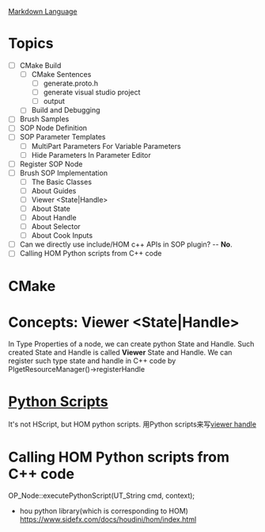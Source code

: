 [Markdown Language](https://www.markdownguide.org/extended-syntax/#:~:text=In%20Markdown%20applications%20that%20support,brackets%20(%20%5Bx%5D%20).)
# Topics
- [ ] CMake Build
  - [ ] CMake Sentences
    - [ ] generate.proto.h
    - [ ] generate visual studio project
    - [ ] output
  - [ ] Build and Debugging
- [ ] Brush Samples
- [ ] SOP Node Definition
- [ ] SOP Parameter Templates
  - [ ] MultiPart Parameters For Variable Parameters
  - [ ] Hide Parameters In Parameter Editor
- [ ] Register SOP Node
- [ ] Brush SOP Implementation
  - [ ] The Basic Classes 
  - [ ] About Guides
  - [ ] Viewer <State|Handle>
  - [ ] About State
  - [ ] About Handle
  - [ ] About Selector
  - [ ] About Cook Inputs
- [ ] Can we directly use include/HOM c++ APIs in SOP plugin? -- **No**. 
- [ ] Calling HOM Python scripts from C++ code
# CMake


# Concepts: Viewer <State|Handle>
In Type Properties of a node, we can create python State and Handle. Such created State and Handle is called **Viewer** State and Handle.
We can register such type state and handle in C++ code by PIgetResourceManager()->registerHandle

# [Python Scripts](https://www.sidefx.com/docs/houdini/hom/index.html)
It's not HScript, but HOM python scripts.
用Python scripts来写[viewer handle](https://www.sidefx.com/docs/houdini/hom/state_handles.html)

# Calling HOM Python scripts from C++ code
OP_Node::executePythonScript(UT_String cmd, context);
- hou python library(which is corresponding to HOM) https://www.sidefx.com/docs/houdini/hom/index.html
